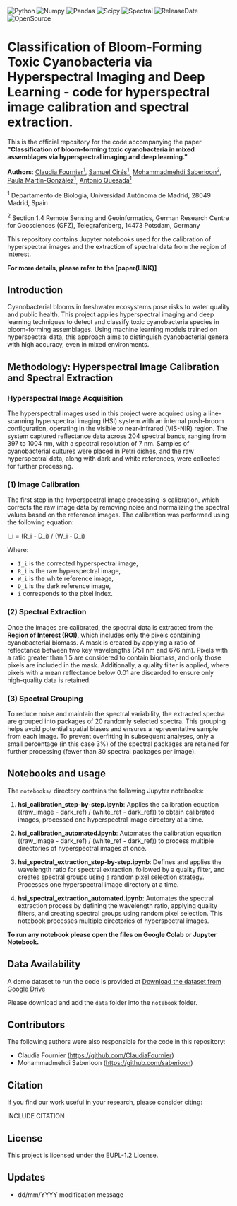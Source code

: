 ![Python](https://img.shields.io/badge/python-v3.8-blue)
![Numpy](https://img.shields.io/badge/numpy-v1.20.2-brightgreen)
![Pandas](https://img.shields.io/badge/pandas-v1.4.2-orange)
![Scipy](https://img.shields.io/badge/scipy-v1.6.3-blueviolet)
![Spectral](https://img.shields.io/badge/spectral-v0.22.2-yellowgreen)
![ReleaseDate](https://img.shields.io/badge/release%20date-oct%202024-red)
![OpenSource](https://img.shields.io/badge/OpenSource-Yes!-6f42c1)

# Classification of Bloom-Forming Toxic Cyanobacteria via Hyperspectral Imaging and Deep Learning - code for hyperspectral image calibration and spectral extraction.

This is the official repository for the code accompanying the paper **"Classification of bloom-forming toxic cyanobacteria in mixed assemblages via hyperspectral imaging and deep learning."**

**Authors**: [Claudia Fournier<sup>1</sup>](https://www.linkedin.com/in/claudia-fournier/), 
[Samuel Cirés<sup>1</sup>](https://uam.es/Ciencias/Samuel-Cir%C3%A9s-G%C3%B3mez/1446778837268.htm?language=es&pid=1446767912028&s%20G?mez,%20Samuel), 
[Mohammadmehdi Saberioon<sup>2</sup>](https://www.gfz-potsdam.de/staff/mohammadmehdi.saberioon/sec14),
[Paula Martín-González<sup>1</sup>](https://www.linkedin.com/in/paula-mart%C3%ADn-gonz%C3%A1lez215/),
[Antonio Quesada<sup>1</sup>](https://uam.es/Ciencias/Antonio-Quesada-del-Corral/1446747451944.htm?language=es&pid=1446767912028&%20Antonio) <br />

<sup>1</sup> Departamento de Biología, Universidad Autónoma de Madrid, 28049 Madrid, Spain

<sup>2</sup> Section 1.4 Remote Sensing and Geoinformatics, German Research Centre for Geosciences (GFZ), Telegrafenberg, 14473 Potsdam, Germany

This repository contains Jupyter notebooks used for the calibration of hyperspectral images and the extraction of spectral data from the region of interest.

**For more details, please refer to the [paper(LINK)]** 


## Introduction

Cyanobacterial blooms in freshwater ecosystems pose risks to water quality and public health. This project applies hyperspectral imaging and deep learning techniques to detect and classify toxic cyanobacteria species in bloom-forming assemblages. Using machine learning models trained on hyperspectral data, this approach aims to distinguish cyanobacterial genera with high accuracy, even in mixed environments.

## Methodology: Hyperspectral Image Calibration and Spectral Extraction

### Hyperspectral Image Acquisition

The hyperspectral images used in this project were acquired using a line-scanning hyperspectral imaging (HSI) system with an internal push-broom configuration, operating in the visible to near-infrared (VIS-NIR) region. The system captured reflectance data across 204 spectral bands, ranging from 397 to 1004 nm, with a spectral resolution of 7 nm. Samples of cyanobacterial cultures were placed in Petri dishes, and the raw hyperspectral data, along with dark and white references, were collected for further processing.

### (1) Image Calibration

The first step in the hyperspectral image processing is calibration, which corrects the raw image data by removing noise and normalizing the spectral values based on the reference images. The calibration was performed using the following equation:

I_i = (R_i - D_i) / (W_i - D_i)

Where:
- `I_i` is the corrected hyperspectral image,
- `R_i` is the raw hyperspectral image,
- `W_i` is the white reference image,
- `D_i` is the dark reference image,
- `i` corresponds to the pixel index.

### (2) Spectral Extraction

Once the images are calibrated, the spectral data is extracted from the **Region of Interest (ROI)**, which includes only the pixels containing cyanobacterial biomass. A mask is created by applying a ratio of reflectance between two key wavelengths (751 nm and 676 nm). Pixels with a ratio greater than 1.5 are considered to contain biomass, and only those pixels are included in the mask. Additionally, a quality filter is applied, where pixels with a mean reflectance below 0.01 are discarded to ensure only high-quality data is retained.

### (3) Spectral Grouping

To reduce noise and maintain the spectral variability, the extracted spectra are grouped into packages of 20 randomly selected spectra. This grouping helps avoid potential spatial biases and ensures a representative sample from each image. To prevent overfitting in subsequent analyses, only a small percentage (in this case 3%) of the spectral packages are retained for further processing (fewer than 30 spectral packages per image).


## Notebooks and usage

The `notebooks/` directory contains the following Jupyter notebooks:

1. **hsi_calibration_step-by-step.ipynb**: Applies the calibration equation ((raw_image - dark_ref) / (white_ref - dark_ref)) to obtain calibrated images, processed one hyperspectral image directory at a time.

2. **hsi_calibration_automated.ipynb**: Automates the calibration equation ((raw_image - dark_ref) / (white_ref - dark_ref)) to process multiple directories of hyperspectral images at once.

3. **hsi_spectral_extraction_step-by-step.ipynb**: Defines and applies the wavelength ratio for spectral extraction, followed by a quality filter, and creates spectral groups using a random pixel selection strategy. Processes one hyperspectral image directory at a time.

4. **hsi_spectral_extraction_automated.ipynb**: Automates the spectral extraction process by defining the wavelength ratio, applying quality filters, and creating spectral groups using random pixel selection. This notebook processes multiple directories of hyperspectral images.

**To run any notebook please open the files on Google Colab or Jupyter Notebook.**


## Data Availability

A demo dataset to run the code is provided at [Download the dataset from Google Drive](https://drive.google.com/drive/folders/1U7D0wilTyeWWNS8UFReOImpUR5D1l3zS?usp=drive_link)

Please download and add the `data` folder into the `notebook` folder.


## Contributors

The following authors were also responsible for the code in this repository:
- Claudia Fournier (https://github.com/ClaudiaFournier)
- Mohammadmehdi Saberioon (https://github.com/saberioon)


## Citation

If you find our work useful in your research, please consider citing:

INCLUDE CITATION


## License

This project is licensed under the EUPL-1.2 License.


## Updates

* dd/mm/YYYY modification message
